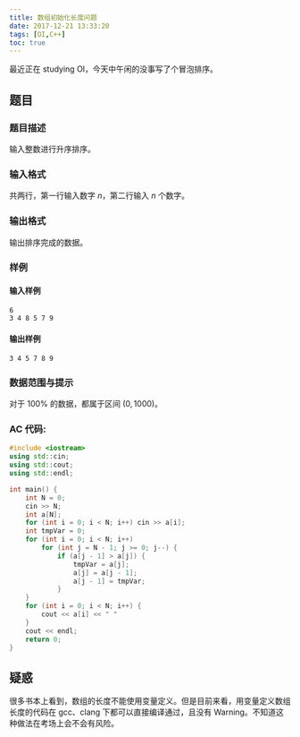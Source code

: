 ```yaml
---
title: 数组初始化长度问题
date: 2017-12-21 13:33:20
tags: [OI,C++]
toc: true
---
```

最近正在 studying OI，今天中午闲的没事写了个冒泡排序。

## 题目
### 题目描述
输入整数进行升序排序。
### 输入格式
共两行，第一行输入数字 $n$，第二行输入 $n$ 个数字。
### 输出格式
输出排序完成的数据。
### 样例
#### 输入样例
~~~ 
6
3 4 8 5 7 9
~~~ 
#### 输出样例
~~~ 
3 4 5 7 8 9
~~~ 
### 数据范围与提示
对于 $100\%$ 的数据，都属于区间 $(0,1000)$。

### AC 代码:
~~~ C++
#include <iostream>
using std::cin;
using std::cout;
using std::endl;

int main() {
    int N = 0;
    cin >> N;
    int a[N];
    for (int i = 0; i < N; i++) cin >> a[i];
    int tmpVar = 0;
    for (int i = 0; i < N; i++)
        for (int j = N - 1; j >= 0; j--) {
            if (a[j - 1] > a[j]) {
                tmpVar = a[j];
                a[j] = a[j - 1];
                a[j - 1] = tmpVar;
            }
    }
    for (int i = 0; i < N; i++) {
        cout << a[i] << " "
    }
    cout << endl;
    return 0;
}
~~~ 

## 疑惑
很多书本上看到，数组的长度不能使用变量定义。但是目前来看，用变量定义数组长度的代码在 gcc、clang 下都可以直接编译通过，且没有 Warning。不知道这种做法在考场上会不会有风险。